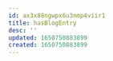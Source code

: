 ```yaml
---
id: ax3x88ngwpx6u3nmp4viir1
title: hasBlogEntry
desc: ''
updated: 1650750883899
created: 1650750883899
---
```



